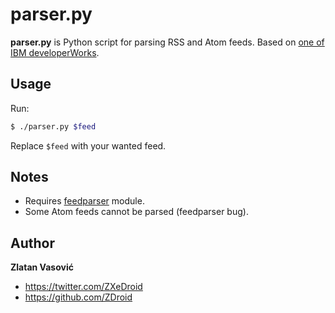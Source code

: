 # parser.py

**parser.py** is Python script for parsing RSS and Atom feeds. Based on [one of IBM developerWorks](http://www.ibm.com/developerworks/xml/library/x-tipufp/).

## Usage

Run:
```bash
$ ./parser.py $feed
```

Replace `$feed` with your wanted feed.

## Notes

* Requires [feedparser](http://code.google.com/p/feedparser/) module.
* Some Atom feeds cannot be parsed (feedparser bug).

## Author

**Zlatan Vasović**
* https://twitter.com/ZXeDroid
* https://github.com/ZDroid
